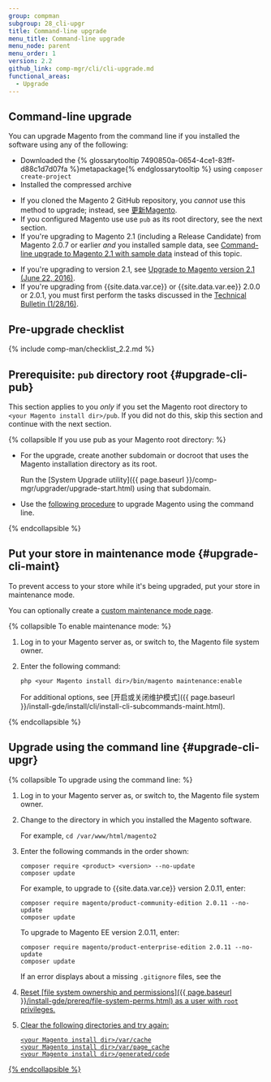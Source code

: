 ```yaml
---
group: compman
subgroup: 28_cli-upgr
title: Command-line upgrade
menu_title: Command-line upgrade
menu_node: parent
menu_order: 1
version: 2.2
github_link: comp-mgr/cli/cli-upgrade.md
functional_areas:
  - Upgrade
---
```


## Command-line upgrade
You can upgrade Magento from the command line if you installed the software using any of the following:

*	Downloaded the {% glossarytooltip 7490850a-0654-4ce1-83ff-d88c1d7d07fa %}metapackage{% endglossarytooltip %} using `composer create-project`
*	Installed the compressed archive

<div class="bs-callout bs-callout-info" id="info">
 	<ul><li>If you cloned the Magento 2 GitHub repository, you <em>cannot</em> use this method to upgrade; instead, see <a href="{{ page.baseurl }}/install-gde/install/cli/dev_update-magento.html">更新Magento</a>.</li>
 		<li>If you configured Magento use use <code>pub</code> as its root directory, see the next section.</li>
 		<li>If you're upgrading to Magento 2.1 (including a Release Candidate) from Magento 2.0.7 or earlier <em>and</em> you installed sample data, see <a href="{{ page.baseurl }}/comp-mgr/cli/cli-rc1-samp.html">Command-line upgrade to Magento 2.1 with sample data</a> instead of this topic.</li></ul>
</div>

<div class="bs-callout bs-callout-warning">
    <ul><li>If you're upgrading to version 2.1, see <a href="http://devdocs.magento.com/guides/v2.1/release-notes/tech_bull_21-upgrade.html">Upgrade to Magento version 2.1 (June 22, 2016)</a>.</li>
    	<li>If you're upgrading from {{site.data.var.ce}} or {{site.data.var.ee}} 2.0.0 or 2.0.1, you must first perform the tasks discussed in the <a href="href="http://devdocs.magento.com/guides/v2.0/release-notes/tech_bull_201-upgrade.html">Technical Bulletin (1/28/16)</a>.</li></ul>
</div>

## Pre-upgrade checklist
{% include comp-man/checklist_2.2.md %}

## Prerequisite: `pub` directory root {#upgrade-cli-pub}
This section applies to you *only* if you set the Magento root directory to `<your Magento install dir>/pub`. If you did not do this, skip this section and continue with the next section.

{% collapsible If you use pub as your Magento root directory: %}

*	For the upgrade, create another subdomain or docroot that uses the Magento installation directory as its root.

	Run the [System Upgrade utility]({{ page.baseurl }}/comp-mgr/upgrader/upgrade-start.html) using that subdomain.
*	Use the [following procedure](#upgrade-cli-upgr) to upgrade Magento using the command line.

{% endcollapsible %}

## Put your store in maintenance mode {#upgrade-cli-maint}
To prevent access to your store while it's being upgraded, put your store in maintenance mode.

<div class="bs-callout bs-callout-info" id="info">
  	<p>You can optionally create a <a href="{{ page.baseurl }}/comp-mgr/trouble/cman/maint-mode.html">custom maintenance mode page</a>.</p>
</div>

{% collapsible To enable maintenance mode: %}

1.	Log in to your Magento server as, or switch to, the Magento file system owner.
2.	Enter the following command:

		php <your Magento install dir>/bin/magento maintenance:enable

	For additional options, see [开启或关闭维护模式]({{ page.baseurl }}/install-gde/install/cli/install-cli-subcommands-maint.html).

{% endcollapsible %}

## Upgrade using the command line {#upgrade-cli-upgr}

{% collapsible To upgrade using the command line: %}

1.	Log in to your Magento server as, or switch to, the Magento file system owner.
2.	Change to the directory in which you installed the Magento software.

	For example, `cd /var/www/html/magento2`
2.	Enter the following commands in the order shown:

		composer require <product> <version> --no-update
		composer update

	For example, to upgrade to {{site.data.var.ce}} version 2.0.11, enter:

		composer require magento/product-community-edition 2.0.11 --no-update
		composer update

	To upgrade to Magento EE version 2.0.11, enter:

		composer require magento/product-enterprise-edition 2.0.11 --no-update
		composer update

	<div class="bs-callout bs-callout-info" id="info">
  		<p>If an error displays about a missing <code>.gitignore</code> files, see the <a href="http://devdocs.magento.com/guides/v2.0/release-notes/tech_bull_201-upgrade.html#resolution2>Technical Bulletin (1/28/16)</a>.</p>
	</div>

3.	If prompted, enter your [authentication keys]({{ page.baseurl }}/install-gde/prereq/connect-auth.html).
4.	Manually clear `var` subdirectories:

		rm -rf <Magento install dir>/var/cache/*
		rm -rf <Magento install dir>/var/page_cache/*
		rm -rf <Magento install dir>/generated/code/*
4. Update the database schema and data:

		php bin/magento setup:upgrade
5.	Put your storefront online (that is, cancel maintenance mode):

		php bin/magento maintenance:disable
5.	Restart Varnish if you use it for page caching.

		service varnish restart
6.	Access your storefront.

	The following error might display:

		We're sorry, an error has occurred while generating this email.

	If so, perform the following tasks:

	1.	Reset [file system ownership and permissions]({{ page.baseurl }}/install-gde/prereq/file-system-perms.html) as a user with `root` privileges.
	2.	Clear the following directories and try again:

			<your Magento install dir>/var/cache
			<your Magento install dir>/var/page_cache
			<your Magento install dir>/generated/code

{% endcollapsible %}

